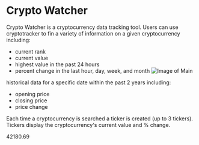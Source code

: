 # Crypto Watcher

Crypto Watcher is a cryptocurrency data tracking tool. Users can use cryptotracker to fin a variety of information on a given cryptocurrency including:
- current rank
- current value
- highest value in the past 24 hours
- percent change in the last hour, day, week, and month
![Image of Main](./assets/image/main-screenshot.png)


historical data for a specific date within the past 2 years including:
- opening price
- closing price
- price change

Each time a cryptocurrency is searched a ticker is created (up to 3 tickers). Tickers display the cryptocurrency's current value and % change.


42180.69